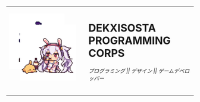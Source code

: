 <table style="border: 0; z-index=2;">
  <tr style="border: 0;"> 
    <td style="border: 0;" rowspan ="2">
        <div style="position: relative; width: 200px; height: 200px;">
            <img src="azurlane_unicorn.gif" 
                style="position: absolute; top: 0; left: 0; z-index: 1;" width="150">
            <img src="./azurlane_laffey.gif" 
                style="position: absolute; top: 30px; left: 30px; z-index: 2;" width="150">
        </div>
    </td>
  </tr>
  <tr>
    <td style="border: 0;">
      <h1>DEKXISOSTA PROGRAMMING CORPS</h1>
      <h6>プログラミング || デザイン || ゲームデベロッパー</h6>
    </td>
  </tr>
</table>
